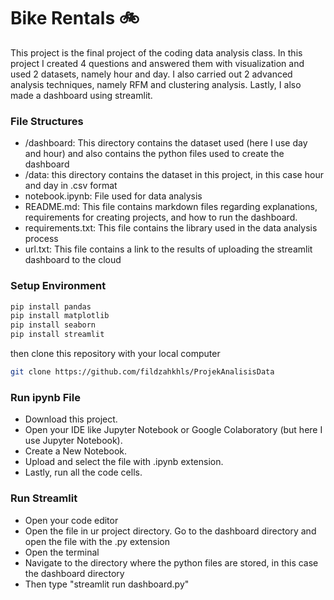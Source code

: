 # Bike Rentals 🚲
This project is the final project of the coding data analysis class. In this project I created 4 questions and answered them with visualization and used 2 datasets, namely hour and day. I also carried out 2 advanced analysis techniques, namely RFM and clustering analysis. Lastly, I also made a dashboard using streamlit.

### File Structures
- /dashboard: This directory contains the dataset used (here I use day and hour) and also contains the python files used to create the dashboard
- /data: this directory contains the dataset in this project, in this case hour and day in .csv format
- notebook.ipynb: File used for data analysis
- README.md: This file contains markdown files regarding explanations, requirements for creating projects, and how to run the dashboard.
- requirements.txt: This file contains the library used in the data analysis process
- url.txt: This file contains a link to the results of uploading the streamlit dashboard to the cloud

### Setup Environment
```sh
pip install pandas
pip install matplotlib
pip install seaborn
pip install streamlit
```
then clone this repository with your local computer
```sh
git clone https://github.com/fildzahkhls/ProjekAnalisisData
```
### Run ipynb File
- Download this project.
- Open your IDE like Jupyter Notebook or Google Colaboratory (but here I use Jupyter Notebook).
- Create a New Notebook.
- Upload and select the file with .ipynb extension.
- Lastly, run all the code cells.

### Run Streamlit
- Open your code editor
- Open the file in ur project directory. Go to the dashboard directory and open the file with the .py extension
- Open the terminal
- Navigate to the directory where the python files are stored, in this case the dashboard directory
- Then type "streamlit run dashboard.py"

